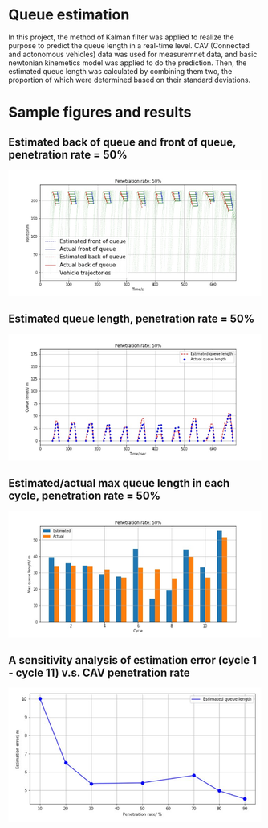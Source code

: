 # Queue estimation

In this project, the method of Kalman filter was applied to realize the purpose to predict the queue length in a real-time level. CAV (Connected and aotonomous vehicles) data was used for measuremnet data, and basic newtonian kinemetics model was applied to do the prediction. Then, the estimated queue length was calculated by combining them two, the proportion of which were determined based on their standard deviations.

# Sample figures and results
## Estimated back of queue and front of queue, penetration rate = 50%
![image](50%.jpg)
## Estimated queue length, penetration rate = 50%
![image](50%_queue.jpg)
## Estimated/actual max queue length in each cycle, penetration rate = 50%
![image](50%_max_q.jpg)
## A sensitivity analysis of estimation error (cycle 1 - cycle 11) v.s. CAV penetration rate
![image](sens_analys_Q.jpg)
